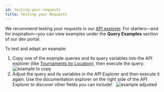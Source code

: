 ```yaml
---
id: testing-your-requests
title: Testing your Requests
---
```


We recommend testing your requests in our [API explorer](/explorer).
For starters&mdash;and for inspiration&mdash;you can view examples
under the **Query Examples** section of our dev portal.

To test and adapt an example:

1. Copy one of the example queries and its query variables into the API explorer
   (like [Tournaments by Location](examples/queries/tournaments-by-location)), then execute the query:
   &nbsp;
   ![example to copy](https://imgur.com/doD3R1v.png)
2. Adjust the query and its variables in the API Explorer and then execute it again.
   Use the documentation explorer on the right side of the API Explorer to discover other fields you can include!
   &nbsp;
   ![example adjusted](https://imgur.com/s2oxJtQ.png)
